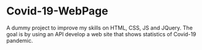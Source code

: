 # Covid-19-WebPage

A dummy project to improve my skills on HTML, CSS, JS and JQuery. The goal is by using an API develop a web site that shows statistics of Covid-19 pandemic.
